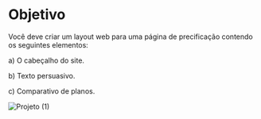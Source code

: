 # Objetivo

Você deve criar um layout web para uma página de precificação contendo os seguintes elementos:

a) O cabeçalho do site.

b) Texto persuasivo.

c) Comparativo de planos.

![Projeto (1)](https://github.com/user-attachments/assets/d9735e86-fb0b-4525-a0cc-4ec0745a735d)


